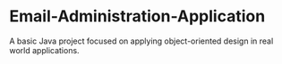 # Email-Administration-Application
A basic Java project focused on applying object-oriented design in real world applications.
